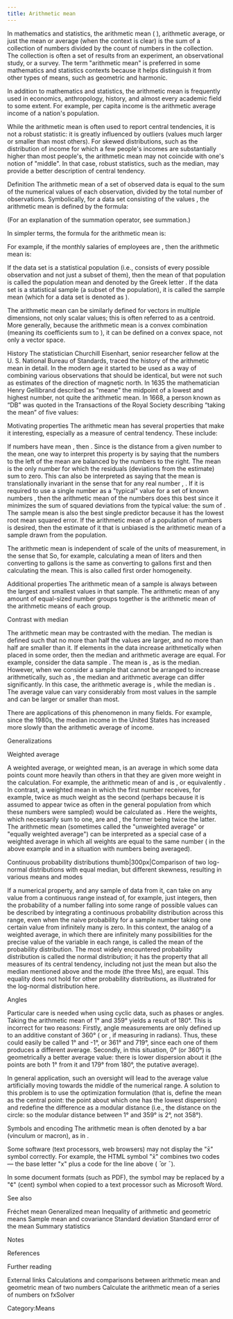 ```yaml
---
title: Arithmetic mean
---
```

In mathematics and statistics, the arithmetic mean ( ), arithmetic average, or just the mean or average (when the context is clear) is the sum of a collection of numbers divided by the count of numbers in the collection. The collection is often a set of results from an experiment, an observational study, or a survey. The term "arithmetic mean" is preferred in some mathematics and statistics contexts because it helps distinguish it from other types of means, such as geometric and harmonic.

In addition to mathematics and statistics, the arithmetic mean is frequently used in economics, anthropology, history, and almost every academic field to some extent. For example, per capita income is the arithmetic average income of a nation's population.

While the arithmetic mean is often used to report central tendencies, it is not a robust statistic: it is greatly influenced by outliers (values much larger or smaller than most others). For skewed distributions, such as the distribution of income for which a few people's incomes are substantially higher than most people's, the arithmetic mean may not coincide with one's notion of "middle". In that case, robust statistics, such as the median, may provide a better description of central tendency.

Definition
The arithmetic mean of a set of observed data is equal to the sum of the numerical values of each observation, divided by the total number of observations. Symbolically, for a data set consisting of the values , the arithmetic mean is defined by the formula:

(For an explanation of the summation operator, see summation.)

In simpler terms, the formula for the arithmetic mean is:

For example, if the monthly salaries of  employees are , then the arithmetic mean is:

If the data set is a statistical population (i.e., consists of every possible observation and not just a subset of them), then the mean of that population is called the population mean and denoted by the Greek letter . If the data set is a statistical sample (a subset of the population), it is called the sample mean (which for a data set  is denoted as ).

The arithmetic mean can be similarly defined for vectors in multiple dimensions, not only scalar values; this is often referred to as a centroid. More generally, because the arithmetic mean is a convex combination (meaning its coefficients sum to ), it can be defined on a convex space, not only a vector space.

History
The statistician Churchill Eisenhart, senior researcher fellow at the U. S. National Bureau of Standards, traced the history of the arithmetic mean in detail. In the modern age it started to be used as a way of combining various observations that should be identical, but were not such as estimates of the direction of magnetic north.
In 1635 the mathematician Henry Gellibrand described as “meane” the midpoint of a lowest and highest number, not quite the arithmetic mean. In 1668, a person known as “DB” was quoted in the Transactions of the Royal Society describing “taking the mean” of five values:

Motivating properties
The arithmetic mean has several properties that make it interesting, especially as a measure of central tendency. These include:

If numbers  have mean , then . Since  is the distance from a given number to the mean, one way to interpret this property is by saying that the numbers to the left of the mean are balanced by the numbers to the right. The mean is the only number for which the residuals (deviations from the estimate) sum to zero.  This can also be interpreted as saying that the mean is translationally invariant in the sense that for any real number , .
If it is required to use a single number as a "typical" value for a set of known numbers , then the arithmetic mean of the numbers does this best since it minimizes the sum of squared deviations from the typical value: the sum of . The sample mean is also the best single predictor because it has the lowest root mean squared error. If the arithmetic mean of a population of numbers is desired, then the estimate of it that is unbiased is the arithmetic mean of a sample drawn from the population.

The arithmetic mean is independent of scale of the units of measurement, in the sense that   So, for example, calculating a mean of liters and then converting to gallons is the same as converting to gallons first and then calculating the mean.  This is also called first order homogeneity.

Additional properties
 The arithmetic mean of a sample is always between the largest and smallest values in that sample.
The arithmetic mean of any amount of equal-sized number groups together is the arithmetic mean of the arithmetic means of each group.

Contrast with median

The arithmetic mean may be contrasted with the median. The median is defined such that no more than half the values are larger, and no more than half are smaller than it. If elements in the data increase arithmetically when placed in some order, then the median and arithmetic average are equal. For example, consider the data sample . The mean is , as is the median. However, when we consider a sample that cannot be arranged to increase arithmetically, such as , the median and arithmetic average can differ significantly. In this case, the arithmetic average is , while the median is . The average value can vary considerably from most values in the sample and can be larger or smaller than most.

There are applications of this phenomenon in many fields. For example, since the 1980s, the median income in the United States has increased more slowly than the arithmetic average of income.

Generalizations

Weighted average

A weighted average, or weighted mean, is an average in which some data points count more heavily than others in that they are given more weight in the calculation. For example, the arithmetic mean of  and  is , or equivalently . In contrast, a weighted mean in which the first number receives, for example, twice as much weight as the second (perhaps because it is assumed to appear twice as often in the general population from which these numbers were sampled) would be calculated as . Here the weights, which necessarily sum to one, are  and , the former being twice the latter. The arithmetic mean (sometimes called the "unweighted average" or "equally weighted average") can be interpreted as a special case of a weighted average in which all weights are equal to the same number ( in the above example and  in a situation with  numbers being averaged).

Continuous probability distributions
thumb|300px|Comparison of two log-normal distributions with equal median, but different skewness, resulting in various means and modes

If a numerical property, and any sample of data from it, can take on any value from a continuous range instead of, for example, just integers, then the probability of a number falling into some range of possible values can be described by integrating a continuous probability distribution across this range, even when the naive probability for a sample number taking one certain value from infinitely many is zero. In this context, the analog of a weighted average, in which there are infinitely many possibilities for the precise value of the variable in each range, is called the mean of the probability distribution. The most widely encountered probability distribution is called the normal distribution; it has the property that all measures of its central tendency, including not just the mean but also the median mentioned above and the mode (the three Ms), are equal. This equality does not hold for other probability distributions, as illustrated for the log-normal distribution here.

Angles

Particular care is needed when using cyclic data, such as phases or angles. Taking the arithmetic mean of 1° and 359° yields a result of 180°.
This is incorrect for two reasons:
Firstly, angle measurements are only defined up to an additive constant of 360° ( or , if measuring in radians). Thus, these could easily be called 1° and -1°, or 361° and 719°, since each one of them produces a different average.
Secondly, in this situation, 0° (or 360°) is geometrically a better average value: there is lower dispersion about it (the points are both 1° from it and 179° from 180°, the putative average).

In general application, such an oversight will lead to the average value artificially moving towards the middle of the numerical range. A solution to this problem is to use the optimization formulation (that is, define the mean as the central point: the point about which one has the lowest dispersion) and redefine the difference as a modular distance (i.e., the distance on the circle: so the modular distance between 1° and 359° is 2°, not 358°).

Symbols and encoding
The arithmetic mean is often denoted by a bar (vinculum or macron), as in .

Some software (text processors, web browsers) may not display the "x̄" symbol correctly. For example, the HTML symbol "x̄" combines two codes — the base letter "x" plus a code for the line above ( ̄ or ¯).

In some document formats (such as PDF), the symbol may be replaced by a "¢" (cent) symbol when copied to a text processor such as Microsoft Word.

See also

 Fréchet mean
Generalized mean
Inequality of arithmetic and geometric means
 Sample mean and covariance
 Standard deviation
 Standard error of the mean
 Summary statistics

 Notes 

References

Further reading

External links
Calculations and comparisons between arithmetic mean and geometric mean of two numbers
Calculate the arithmetic mean of a series of numbers on fxSolver

Category:Means